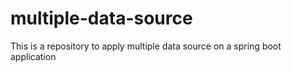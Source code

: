 # multiple-data-source
This is a repository to apply multiple data source on a spring boot application
